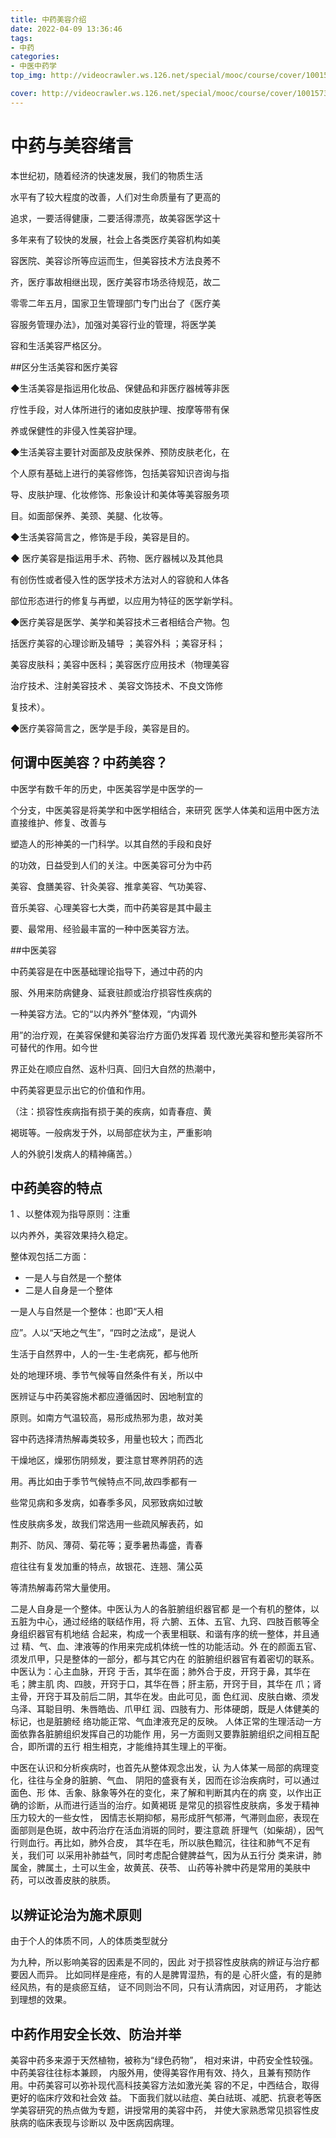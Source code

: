 ```yaml
---
title: 中药美容介绍
date: 2022-04-09 13:36:46
tags:
- 中药
categories:
- 中医中药学
top_img: http://videocrawler.ws.126.net/special/mooc/course/cover/1001573003.jpg?imageView&quality=90&thumbnail=760y570

cover: http://videocrawler.ws.126.net/special/mooc/course/cover/1001573003.jpg?imageView&quality=90&thumbnail=760y570
---
```


#  中药与美容绪言


本世纪初，随着经济的快速发展，我们的物质生活

水平有了较大程度的改善，人们对生命质量有了更高的

追求，一要活得健康，二要活得漂亮，故美容医学这十

多年来有了较快的发展，社会上各类医疗美容机构如美

容医院、美容诊所等应运而生，但美容技术方法良莠不

齐，医疗事故相继出现，医疗美容市场丞待规范，故二

零零二年五月，国家卫生管理部门专门出台了《医疗美

容服务管理办法》，加强对美容行业的管理，将医学美

容和生活美容严格区分。


##区分生活美容和医疗美容

◆生活美容是指运用化妆品、保健品和非医疗器械等非医

疗性手段，对人体所进行的诸如皮肤护理、按摩等带有保

养或保健性的非侵入性美容护理。

◆生活美容主要针对面部及皮肤保养、预防皮肤老化，在

个人原有基础上进行的美容修饰，包括美容知识咨询与指

导、皮肤护理、化妆修饰、形象设计和美体等美容服务项

目。如面部保养、美颈、美腿、化妆等。

◆生活美容简言之，修饰是手段，美容是目的。



◆ 医疗美容是指运用手术、药物、医疗器械以及其他具

有创伤性或者侵入性的医学技术方法对人的容貌和人体各

部位形态进行的修复与再塑，以应用为特征的医学新学科。

◆医疗美容是医学、美学和美容技术三者相结合产物。包

括医疗美容的心理诊断及辅导 ；美容外科 ；美容牙科；

美容皮肤科；美容中医科；美容医疗应用技术（物理美容

治疗技术、注射美容技术 、美容文饰技术、不良文饰修

复技术）。

◆医疗美容简言之，医学是手段，美容是目的。



## 何谓中医美容？中药美容？

 中医学有数千年的历史，中医美容学是中医学的一

 个分支，中医美容是将美学和中医学相结合，来研究
 医学人体美和运用中医方法直接维护、修复、改善与

 塑造人的形神美的一门科学。以其自然的手段和良好

 的功效，日益受到人们的关注。中医美容可分为中药

 美容、食膳美容、针灸美容、推拿美容、气功美容、

 音乐美容、心理美容七大类，而中药美容是其中最主

 要、最常用、经验最丰富的一种中医美容方法。


##中医美容


中药美容是在中医基础理论指导下，通过中药的内

 服、外用来防病健身、延衰驻颜或治疗损容性疾病的

 一种美容方法。它的“以内养外”整体观，“内调外

 用”的治疗观，在美容保健和美容治疗方面仍发挥着
 现代激光美容和整形美容所不可替代的作用。如今世

 界正处在顺应自然、返朴归真、回归大自然的热潮中，

 中药美容更显示出它的价值和作用。

 （注：损容性疾病指有损于美的疾病，如青春痘、黄

 褐斑等。一般病发于外，以局部症状为主，严重影响

人的外貌引发病人的精神痛苦。）


## 中药美容的特点

 1 、以整体观为指导原则：注重

 以内养外，美容效果持久稳定。

 整体观包括二方面：

- 一是人与自然是一个整体
- 二是人自身是一个整体


 一是人与自然是一个整体：也即“天人相

 应”。人以“天地之气生”，“四时之法成”，是说人

 生活于自然界中，人的一生-生老病死，都与他所

 处的地理环境、季节气候等自然条件有关，所以中

医辨证与中药美容施术都应遵循因时、因地制宜的

原则。如南方气温较高，易形成热邪为患，故对美

 容中药选择清热解毒类较多，用量也较大；而西北

 干燥地区，燥邪伤阴频发，要注意甘寒养阴药的选

 用。再比如由于季节气候特点不同,故四季都有一

 些常见病和多发病，如春季多风，风邪致病如过敏

性皮肤病多发，故我们常选用一些疏风解表药，如

 荆芥、防风、薄荷、菊花等；夏季暑热毒盛，青春

 痘往往有复发加重的特点，故银花、连翘、蒲公英

 等清热解毒药常大量使用。


二是人自身是一个整体。中医认为人的各脏腑组织器官都
是一个有机的整体，以五脏为中心，通过经络的联结作用，将
六腑、五体、五官、九窍、四肢百骸等全身组织器官有机地结
合起来，构成一个表里相联、和谐有序的统一整体，并且通过
精、气、血、津液等的作用来完成机体统一性的功能活动。外
在的颜面五官、须发爪甲，只是整体的一部分，都与其它内在
的脏腑组织器官有着密切的联系。中医认为：心主血脉，开窍
于舌，其华在面；肺外合于皮，开窍于鼻，其华在毛；脾主肌
肉、四肢，开窍于口，其华在唇；肝主筋，开窍于目，其华在
爪；肾主骨，开窍于耳及前后二阴，其华在发。由此可见，面
色红润、皮肤白嫩、须发乌泽、耳聪目明、朱唇皓齿、爪甲红
润、四肢有力、形体硬朗，既是人体健美的标记，也是脏腑经
络功能正常、气血津液充足的反映。
人体正常的生理活动一方面依靠各脏腑组织发挥自己的功能作
用，另一方面则又要靠脏腑组织之间相互配合，即所谓的五行
相生相克，才能维持其生理上的平衡。

中医在认识和分析疾病时，也首先从整体观念出发，认
为人体某一局部的病理变化，往往与全身的脏腑、气血、
阴阳的盛衰有关，因而在诊治疾病时，可以通过面色、形
体、舌象、脉象等外在的变化，来了解和判断其内在的病
变，以作出正确的诊断，从而进行适当的治疗。如黄褐斑
是常见的损容性皮肤病，多发于精神压力较大的一些女性，
因情志长期抑郁，易形成肝气郁滞，气滞则血瘀，表现在
面部则是色斑，故中药治疗在活血消斑的同时，要注意疏
肝理气（如柴胡），因气行则血行。再比如，肺外合皮，
其华在毛，所以肤色黯沉，往往和肺气不足有关，我们可
以采用补肺益气，同时考虑配合健脾益气，因为从五行分
类来讲，肺属金，脾属土，土可以生金，故黄芪、茯苓、
山药等补脾中药是常用的美肤中药，可以改善皮肤的肤质。



## 以辨证论治为施术原则

由于个人的体质不同，人的体质类型就分

 为九种，所以影响美容的因素是不同的，因此
 对于损容性皮肤病的辨证与治疗都要因人而异。
 比如同样是痤疮，有的人是脾胃湿热，有的是
心肝火盛，有的是肺经风热，有的是痰瘀互结，
 证不同则治不同，只有认清病因，对证用药，
才能达到理想的效果。




## 中药作用安全长效、防治并举

 美容中药多来源于天然植物，被称为“绿色药物”，
 相对来讲，中药安全性较强。中药美容往往标本兼顾，
 内服外用，使得美容作用有效、持久，且兼有预防作
 用。中药美容可以弥补现代高科技美容方法如激光美
容的不足，中西结合，取得更好的临床疗效和社会效
 益。
 下面我们就以祛痘、美白祛斑、减肥、抗衰老等医
 学美容研究的热点做为专题，讲授常用的美容中药，
 并使大家熟悉常见损容性皮肤病的临床表现与诊断以
 及中医病因病理。
